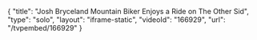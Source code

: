 {
    "title": "Josh Bryceland Mountain Biker Enjoys a Ride on The Other Sid",
    "type": "solo",
    "layout": "iframe-static",
    "videoId": "166929",
    "url": "\/tvpembed\/166929"
}
